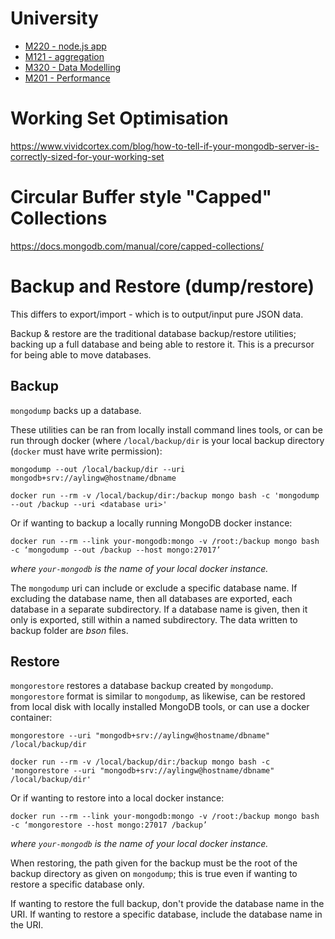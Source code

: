 <!-- TITLE: Mongodb -->
<!-- SUBTITLE: MongoDB - Tips and Tricks -->

# University
* [M220 - node.js app](/mongodb/uni/m220)
* [M121 - aggregation](/mongodb/uni/m121)
* [M320 - Data Modelling](/mongodb/uni/m320)
* [M201 - Performance](/mongodb/uni/m201)


# Working Set Optimisation
https://www.vividcortex.com/blog/how-to-tell-if-your-mongodb-server-is-correctly-sized-for-your-working-set
# Circular Buffer style "Capped" Collections
https://docs.mongodb.com/manual/core/capped-collections/

# Backup and Restore (dump/restore)
This differs to export/import - which is to output/input pure JSON data.

Backup & restore are the traditional database backup/restore utilities; backing up a full database and being able to restore it. This is a precursor for being able to move databases.


## Backup
`mongodump` backs up a database. 

These utilities can be ran from locally install command lines tools, or can be run through docker (where `/local/backup/dir` is your local backup directory (`docker` must have write permission):
```
mongodump --out /local/backup/dir --uri mongodb+srv://aylingw@hostname/dbname
```

```
docker run --rm -v /local/backup/dir:/backup mongo bash -c 'mongodump --out /backup --uri <database uri>'
```

Or if wanting to backup a locally running MongoDB docker instance:
```
docker run --rm --link your-mongodb:mongo -v /root:/backup mongo bash -c ‘mongodump --out /backup --host mongo:27017’
```

_where `your-mongodb` is the name of your local docker instance._


The `mongodump` uri can include or exclude a specific database name. If excluding the database name, then all databases are exported, each database in a separate subdirectory. If a database name is given, then it only is exported, still within a named subdirectory. The data written to backup folder are _bson_ files.


## Restore
`mongorestore` restores a database backup created by `mongodump`. `mongorestore` format is similar to `mongodump`, as likewise, can be restored from local disk with locally installed MongoDB tools, or can use a docker container:

```
mongorestore --uri "mongodb+srv://aylingw@hostname/dbname" /local/backup/dir

```

```
docker run --rm -v /local/backup/dir:/backup mongo bash -c 'mongorestore --uri "mongodb+srv://aylingw@hostname/dbname" /local/backup/dir'

```

Or if wanting to restore into a local docker instance:

```
docker run --rm --link your-mongodb:mongo -v /root:/backup mongo bash -c ‘mongorestore --host mongo:27017 /backup’
```

_where `your-mongodb` is the name of your local docker instance._

When restoring, the path given for the backup must be the root of the backup directory as given on `mongodump`; this is true even if wanting to restore a specific database only.

If wanting to restore the full backup, don't provide the database name in the URI. If wanting to restore a specific database, include the database name in the URI.

